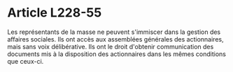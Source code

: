 # Article L228-55

Les représentants de la masse ne peuvent s'immiscer dans la gestion des affaires sociales. Ils ont accès aux assemblées générales des actionnaires, mais sans voix délibérative.   Ils ont le droit d'obtenir communication des documents mis à la disposition des actionnaires dans les mêmes conditions que ceux-ci.